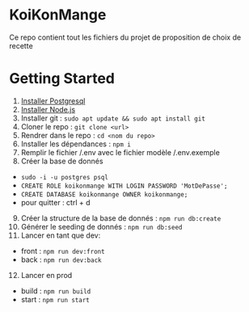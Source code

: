 # KoiKonMange
Ce repo contient tout les fichiers du projet de proposition de choix de recette

# Getting Started
1.	[Installer Postgresql](https://www.postgresql.org/download/linux/debian/)
2.  [Installer Node.js](https://nodejs.org/en/download/prebuilt-binaries)
3.  Installer git : `sudo apt update && sudo apt install git`
4.  Cloner le repo : `git clone <url>`
5.  Rendrer dans le repo : `cd <nom du repo>`
6.	Installer les dépendances : `npm i`
7.	Remplir le fichier /.env avec le fichier modèle /.env.exemple
8.	Créer la base de donnés
  - `sudo -i -u postgres psql`
  - `CREATE ROLE koikonmange WITH LOGIN PASSWORD 'MotDePasse';`
  - `CREATE DATABASE koikonmange OWNER koikonmange;`
  - pour quitter : ctrl + d
9.  Créer la structure de la base de donnés : `npm run db:create`
10.  Générer le seeding de donnés : `npm run db:seed`    
11. Lancer en tant que dev:
  - front : `npm run dev:front`
  - back : `npm run dev:back`
12. Lancer en prod
  - build : `npm run build`
  - start : `npm run start`
